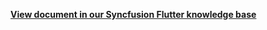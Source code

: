 **[View document in our Syncfusion Flutter knowledge base](https://www.syncfusion.com/kb/12222/how-to-change-the-first-day-of-week-in-the-flutter-event-calendar-sfcalendar)**
